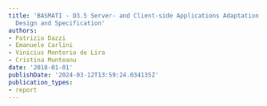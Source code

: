 ```yaml
---
title: 'BASMATI - D3.5 Server- and Client-side Applications Adaptation and Reconfiguration:
  Design and Specification'
authors:
- Patrizio Dazzi
- Emanuele Carlini
- Vinicius Monterio de Lira
- Cristina Munteanu
date: '2018-01-01'
publishDate: '2024-03-12T13:59:24.034135Z'
publication_types:
- report
---
```

